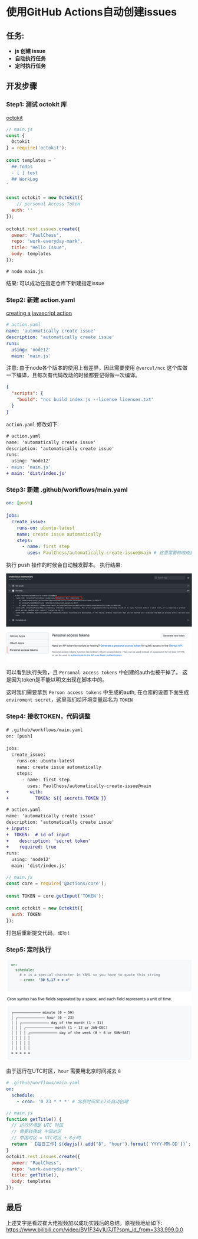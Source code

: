 # 使用GitHub Actions自动创建issues

## 任务: 
- **js 创建 issue**
- **自动执行任务**
- **定时执行任务**

## 开发步骤
### Step1: 测试 octokit 库
[octokit](https://www.npmjs.com/package/octokit#authentication)
```javascript
// main.js
const {
  Octokit
} = require('octokit');

const templates = `
  ## Todos
  - [ ] test
  ## WorkLog
`

const octokit = new Octokit({
	// personal Access Token
  auth: ''
});

octokit.rest.issues.create({
  owner: "PaulChess",
  repo: "work-everyday-mark",
  title: "Hello Issue",
  body: templates
});
```

```shell
# node main.js
```
结果: 可以成功在指定仓库下新建指定issue

### Step2: 新建 action.yaml
[creating a javascript action](https://docs.github.com/en/actions/creating-actions/creating-a-javascript-action)

```YAML
# action.yaml
name: 'automatically create issue'
description: 'automatically create issue'
runs:
  using: 'node12'
  main: 'main.js'
```

注意:
由于node各个版本的使用上有差异，因此需要使用 `@vercel/ncc` 这个库做一下编译，且每次有代码改动的时候都要记得做一次编译。

```json
{
  "scripts": {
    "build": "ncc build index.js --license licenses.txt"
  }
}
```

`action.yaml` 修改如下:
```diff
# action.yaml
name: 'automatically create issue'
description: 'automatically create issue'
runs:
  using: 'node12'
- main: 'main.js'
+ main: 'dist/index.js'
```

### Step3: 新建 .github/workflows/main.yaml
```YAML
on: [push]

jobs:
  create_issue:
    runs-on: ubuntu-latest
    name: create issue automatically
    steps:
      - name: first step
        uses: PaulChess/automatically-create-issue@main # 这里需要修改成自己的仓库
```

执行 push 操作的时候会自动触发脚本。
执行结果: 

![alt 执行结果](./images/automatical.png)
![alt token](./images/token.png)

可以看到执行失败，且 `Personal access tokens` 中创建的auth也被干掉了。
这是因为token是不能以明文出现在脚本中的。

这时我们需要拿到 `Person access tokens` 中生成的auth, 在仓库的设置下面生成 `enviroment secret`，这里我们给环境变量起名为 `TOKEN`

### Step4: 接收TOKEN，代码调整
```diff
# .github/workflows/main.yaml
on: [push]

jobs:
  create_issue:
    runs-on: ubuntu-latest
    name: create issue automatically
    steps:
      - name: first step
        uses: PaulChess/automatically-create-issue@main
+        with:
+          TOKEN: ${{ secrets.TOKEN }}
```
```diff
# action.yaml
name: 'automatically create issue'
description: 'automatically create issue'
+ inputs:
+  TOKEN:  # id of input
+    description: 'secret token'
+    required: true
runs:
  using: 'node12'
  main: 'dist/index.js'
```
```javascript
// main.js
const core = require('@actions/core');

const TOKEN = core.getInput('TOKEN');

const octokit = new Octokit({
  auth: TOKEN
});
```
打包后重新提交代码，`成功！`

### Step5: 定时执行
![alt schedule](./images/schedule.png)

由于运行在UTC时区，`hour` 需要用北京时间减去 `8`
```YAML
# .github/worflows/main.yaml
on:
  schedule:
    - cron: '0 23 * * *' # 北京时间早上7点自动创建
```

```javascript
// main.js
function getTitle() {
  // 运行环境是 UTC 时区
  // 需要转换成 中国时区
  // 中国时区 = UTC时区 + 8小时
  return `【每日工作】${dayjs().add("8", "hour").format('YYYY-MM-DD')}`;
}
octokit.rest.issues.create({
  owner: "PaulChess",
  repo: "work-everyday-mark",
  title: getTitle(),
  body: templates
});
```

## 最后

上述文字是看过崔大佬视频加以成功实践后的总结，原视频地址如下: https://www.bilibili.com/video/BV1F34y1U7JT?spm_id_from=333.999.0.0